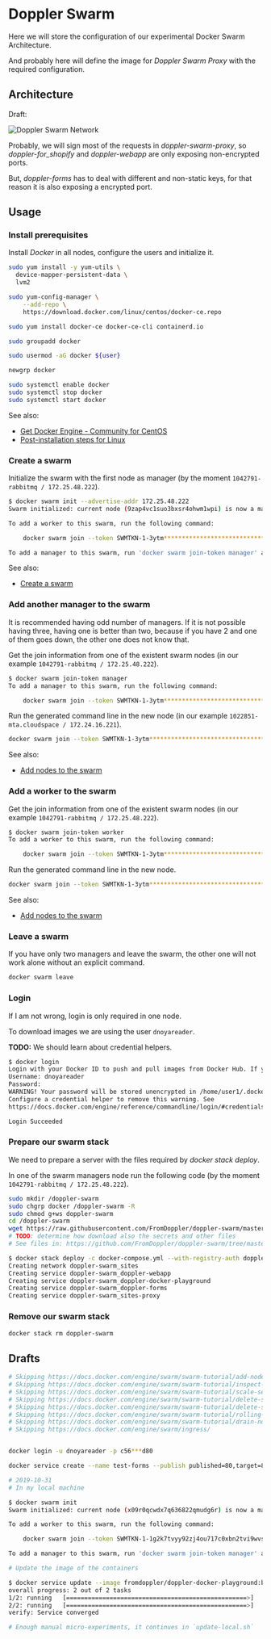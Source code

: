 # Doppler Swarm

Here we will store the configuration of our experimental Docker Swarm Architecture.

And probably here will define the image for _Doppler Swarm Proxy_ with the required configuration.

## Architecture

Draft:

![Doppler Swarm Network](docs/doppler-swarm-network.svg)

Probably, we will sign most of the requests in _doppler-swarm-proxy_, so _doppler-for_shopify_ and
_doppler-webapp_ are only exposing non-encrypted ports.

But, _doppler-forms_ has to deal with different and non-static keys, for that reason it is also
exposing a encrypted port.

## Usage

### Install prerequisites

Install _Docker_ in all nodes, configure the users and initialize it.

```bash
sudo yum install -y yum-utils \
  device-mapper-persistent-data \
  lvm2

sudo yum-config-manager \
    --add-repo \
    https://download.docker.com/linux/centos/docker-ce.repo

sudo yum install docker-ce docker-ce-cli containerd.io

sudo groupadd docker

sudo usermod -aG docker ${user}

newgrp docker

sudo systemctl enable docker
sudo systemctl stop docker
sudo systemctl start docker
```

See also:

* [Get Docker Engine - Community for CentOS](https://docs.docker.com/install/linux/docker-ce/centos/)
* [Post-installation steps for Linux](https://docs.docker.com/install/linux/linux-postinstall/)

### Create a swarm

Initialize the swarm with the first node as manager (by the moment `1042791-rabbitmq / 172.25.48.222`).

```bash
$ docker swarm init --advertise-addr 172.25.48.222
Swarm initialized: current node (9zap4vc1suo3bxsr4ohwm1wpi) is now a manager.

To add a worker to this swarm, run the following command:

    docker swarm join --token SWMTKN-1-3ytm******************************************9u3b-eh8h*****************4zfn 172.25.48.222:2377

To add a manager to this swarm, run 'docker swarm join-token manager' and follow the instructions.
```

See also:

* [Create a swarm](https://docs.docker.com/engine/swarm/swarm-tutorial/create-swarm/)

### Add another manager to the swarm

It is recommended having odd number of managers. If it is not possible having three, having one is better than two,
because if you have 2 and one of them goes down, the other one does not know that.

Get the join information from one of the existent swarm nodes (in our example `1042791-rabbitmq / 172.25.48.222`).

```bash
$ docker swarm join-token manager
To add a manager to this swarm, run the following command:

    docker swarm join --token SWMTKN-1-3ytm******************************************9u3b-a6ii*****************itve 172.25.48.222:2377
```

Run the generated command line in the new node (in our example `1022851-mta.cloudspace / 172.24.16.221`).

```bash
docker swarm join --token SWMTKN-1-3ytm******************************************9u3b-a6ii*****************itve 172.25.48.222:2377
```

See also:

* [Add nodes to the swarm](https://docs.docker.com/engine/swarm/swarm-tutorial/add-nodes/)

### Add a worker to the swarm

Get the join information from one of the existent swarm nodes (in our example `1042791-rabbitmq / 172.25.48.222`).

```bash
$ docker swarm join-token worker
To add a worker to this swarm, run the following command:

    docker swarm join --token SWMTKN-1-3ytm******************************************9u3b-eh8h*****************4zfn 172.25.48.222:2377
```

Run the generated command line in the new node.

```bash
docker swarm join --token SWMTKN-1-3ytm******************************************9u3b-eh8h*****************4zfn 172.25.48.222:2377
```

See also:

* [Add nodes to the swarm](https://docs.docker.com/engine/swarm/swarm-tutorial/add-nodes/)

### Leave a swarm

If you have only two managers and leave the swarm, the other one will not work alone without an explicit command.

```bash
docker swarm leave
```

### Login

If I am not wrong, login is only required in one node.

To download images we are using the user `dnoyareader`.

**TODO:** We should learn about credential helpers.

```bash
$ docker login
Login with your Docker ID to push and pull images from Docker Hub. If you dont have a Docker ID, head over to https://hub.docker.com to create one.
Username: dnoyareader
Password:
WARNING! Your password will be stored unencrypted in /home/user1/.docker/config.json.
Configure a credential helper to remove this warning. See
https://docs.docker.com/engine/reference/commandline/login/#credentials-store

Login Succeeded
```

### Prepare our swarm stack

We need to prepare a server with the files required by _docker stack deploy_.

In one of the swarm managers node run the following code (by the moment `1042791-rabbitmq / 172.25.48.222`).

```bash
sudo mkdir /doppler-swarm
sudo chgrp docker /doppler-swarm -R
sudo chmod g+ws doppler-swarm
cd /doppler-swarm
wget https://raw.githubusercontent.com/FromDoppler/doppler-swarm/master/swarm-stack/docker-compose.yml
# TODO: determine how download also the secrets and other files
# See files in: https://github.com/FromDoppler/doppler-swarm/tree/master/swarm-stack

$ docker stack deploy -c docker-compose.yml --with-registry-auth doppler-swarm
Creating network doppler-swarm_sites
Creating service doppler-swarm_doppler-webapp
Creating service doppler-swarm_doppler-docker-playground
Creating service doppler-swarm_doppler-forms
Creating service doppler-swarm_sites-proxy
```

### Remove our swarm stack

```bash
docker stack rm doppler-swarm
```

## Drafts

```bash
# Skipping https://docs.docker.com/engine/swarm/swarm-tutorial/add-nodes/
# Skipping https://docs.docker.com/engine/swarm/swarm-tutorial/inspect-service/
# Skipping https://docs.docker.com/engine/swarm/swarm-tutorial/scale-service/
# Skipping https://docs.docker.com/engine/swarm/swarm-tutorial/delete-service/
# Skipping https://docs.docker.com/engine/swarm/swarm-tutorial/delete-service/
# Skipping https://docs.docker.com/engine/swarm/swarm-tutorial/rolling-update/
# Skipping https://docs.docker.com/engine/swarm/swarm-tutorial/drain-node/
# Skipping https://docs.docker.com/engine/swarm/ingress/


docker login -u dnoyareader -p c56***d80

docker service create --name test-forms --publish published=80,target=80 --replicas 2 --with-registry-auth fromdoppler/doppler-forms:beta

# 2019-10-31
# In my local machine

$ docker swarm init
Swarm initialized: current node (x09r0qcwdx7q636822qmudg6r) is now a manager.

To add a worker to this swarm, run the following command:

    docker swarm join --token SWMTKN-1-1g2k7tvyy92zj4ou717c0xbn2tvi9wvs90d2v4badglpj9ezk7-exunjfpyed48qbf6mr694xkbg 192.168.65.3:2377

To add a manager to this swarm, run 'docker swarm join-token manager' and follow the instructions.

# Update the image of the containers

$ docker service update --image fromdoppler/doppler-docker-playground:beta doppler-docker-playground
overall progress: 2 out of 2 tasks
1/2: running   [==================================================>]
2/2: running   [==================================================>]
verify: Service converged

# Enough manual micro-experiments, it continues in `update-local.sh`
```
